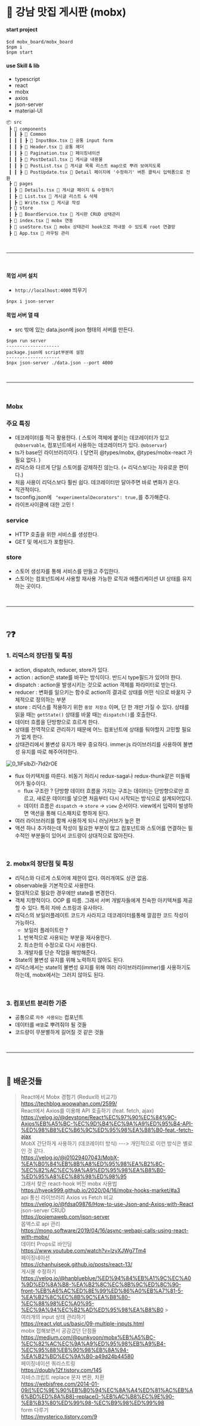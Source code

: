 # 🍱 강남 맛집 게시판 (mobx)

#### start project

```
$cd mobx_board/mobx_board
$npm i
$npm start
```

#### use Skill & lib

- typescript
- react
- mobx
- axios
- json-server
- material-UI

```
📦 src
 ┣ 📂 components
 ┃ ┃ ┣ 📂 Common
 ┃ ┃ ┃ ┣ 📜 InputBox.tsx 📍 공통 input form
 ┃ ┃ ┣ 📂 Header.tsx 📍 공통 헤더
 ┃ ┃ ┣ 📂 Pagination.tsx 📍 페이징네이션
 ┃ ┃ ┣ 📂 PostDetail.tsx 📍 게시글 내용물
 ┃ ┃ ┣ 📂 PostList.tsx 📍 게시글 목록 리스트 map으로 뿌려 보여지도록
 ┃ ┃ ┣ 📂 PostUpdate.tsx 📍 Detail 페이지에 '수정하기' 버튼 클릭시 입력폼으로 전환
 ┣ 📂 pages
 ┃ ┣ 📜 Details.tsx 📍 게시글 페이지 & 수정하기
 ┃ ┣ 📜 List.tsx 📍 게시글 리스트 & 삭제
 ┃ ┣ 📜 Write.tsx 📍 게시글 작성
 ┣ 📂 store
 ┃ ┣ 📜 BoardService.tsx 📍 게시판 CRUD 상태관리
 ┣ 📜 index.tsx 📍 mobx 연동
 ┣ 📜 useStore.tsx 📍 mobx 상태관리 hook으로 꺼내쓸 수 있도록 root 연결망
 ┣ 📜 App.tsx 📍 라우팅 관리
```

<br>

---

<br>

#### 목업 서버 설치

- `http://localhost:4000` 띄우기

```
$npx i json-server
```

#### 목업 서버 열 때

- src 밖에 있는 data.json에 json 형태의 서버를 만든다.

```
$npm run server
--------------------
package.json에 script부분에 설정
--------------------
$npx json-server ./data.json --port 4000
```

<br>

---

<br>

### Mobx

### 주요 특징

- 데코레이터를 적극 활용한다. ( 스토어 객체에 붙이는 데코레이터가 있고`@observable`, 컴포넌트에서 사용하는 데코레이터가 있다. `@observar`)
- ts가 base인 라이브러리이다. ( 당연히 @types/mobx, @types/mobx-react 가 필요 없다. )
- 리덕스와 다르게 단일 스토어를 강제하진 않는다. (= 리덕스보다는 자유로운 편이다.)
- 처음 사용이 리덕스보다 훨씬 쉽다. 데코레이터만 달아주면 바로 변화가 온다.
- 직관적이다.
- tsconfig.json에 ` "experimentalDecorators": true,`를 추가해준다.
- 라이프사이클에 대한 고민 !

### service

- HTTP 호출을 위한 서비스를 생성한다.
- GET 및 메서드가 포함된다.

### store

- 스토어 생성자를 통해 서비스를 만들고 주입한다.
- 스토어는 컴포넌트에서 사용할 재사용 가능한 로직과 애플리케이션 UI 상태를 유지하는 곳이다.

<br>

---

<br>

## ❔❓

### **1. 리덕스의 장단점 및 특징**

- action, dispatch, reducer, store가 있다.
- action : action은 state를 바꾸는 방식이다. 반드시 type필드가 있어야 한다.
- dispatch : action을 발생시키는 것으로 action 객체를 파라미터로 받는다.
- reducer : 변화를 일으키는 함수로 action의 결과로 상태를 어떤 식으로 바꿀지 구체적으로 정의하는 부분
- store : 리덕스를 적용하기 위한 `중앙 저장소` 이며, 단 한 개만 가질 수 있다. 상태를 읽을 때는 `getState()` 상태를 바꿀 때는 `dispatch()`를 호출한다.
- 데이터 흐름을 단방향으로 흐르게 한다.
- 상태를 전역적으로 관리하기 때문에 어느 컴포넌트에 상태를 둬야할지 고민할 필요가 없게 한다.
- 상태관리에서 불변성 유지가 매우 중요하다. immer.js 라이브러리를 사용하여 불변성 유지를 따로 해주어야한다.

![0_1IFslbZI-7Id2rOE](https://user-images.githubusercontent.com/71499150/158109697-d9fedc8c-524f-4342-a680-1c8253b7bd2b.png)

- flux 아키텍처를 따른다. 비동기 처리시 redux-saga나 redux-thunk같은 미들웨어가 필수이다.
  - flux 구조란 ? 단방향 데이터 흐름을 가지는 구조는 데이터는 단방향으로만 흐르고, 새로운 데이터를 넣으면 처음부터 다시 시작되는 방식으로 설계되어있다.
  - 데이터 흐름은 `dispatch` -> `store` -> `view` 순서이다. view에서 입력이 발생하면 액션을 통해 디스패치로 향하게 된다.
- 여러 라이브러리를 함께 사용하게 되니 러닝커브가 높은 편
- 액션 하나 추가하는데 작성이 필요한 부분이 많고 컴포넌트와 스토어를 연결하는 필수적인 부분들이 있어서 코드량이 상대적으로 많아진다.

<br>

### **2. mobx의 장단점 및 특징**

- 리덕스와 다르게 스토어에 제한이 없다. 여러개여도 상관 없음.
- observable을 기본적으로 사용한다.
- 절대적으로 필요한 경우에만 state를 변경한다.
- 객체 지향적이다. OOP 를 따름. 그래서 서버 개발자들에게 친숙한 아키텍쳐를 제공할 수 있다. 특히 자바 스프링과 유사하다.
- 리덕스의 보일러플레이트 코드가 사라지고 데코레이터를통해 깔끔한 코드 작성이 가능하다.
  - 보일러 플레이트란 ?
  1. 반복적으로 사용되는 부분을 재사용한다.
  2. 최소한의 수정으로 다시 사용한다.
  3. 개발자를 단순 작업을 해방해준다.
- State의 불변성 유지를 위해 노력하지 않아도 된다.
- 리덕스에서는 state의 불변성 유지를 위해 여러 라이브러리(immer)를 사용하기도 하는데, mobx에서는 그러지 않아도 된다.

<br>

### **3. 컴포넌트 분리한 기준**

- 공통으로 `자주 사용되는` 컴포넌트
- 데이터를 `배열`로 뿌려줘야 될 것들
- 코드량이 무분별하게 길어질 것 같은 것들

<br>

---

<br>

## 🤹 배운것들

> React에서 Mobx 경험기 (Redux와 비교기) <br> https://techblog.woowahan.com/2599/ <br> React에서 Axios를 이용해 API 호출하기 (feat. fetch, ajax) <br> https://velog.io/@devstone/React%EC%97%90%EC%84%9C-Axios%EB%A5%BC-%EC%9D%B4%EC%9A%A9%ED%95%B4-API-%ED%98%B8%EC%B6%9C%ED%95%98%EA%B8%B0-feat.-fetch-ajax <br> MobX 간단하게 사용하기 (데코레이터 방식) ---> 개인적으로 이런 방식은 별로인 것 같다.<br> https://velog.io/@i01029407043/MobX-%EA%B0%84%EB%8B%A8%ED%95%98%EA%B2%8C-%EC%82%AC%EC%9A%A9%ED%95%98%EA%B8%B0-%ED%95%A8%EC%88%98%ED%98%95 <br> 그래서 찾은 react-hook 버전 mobx 사용법<br> https://hyeok999.github.io/2020/04/16/mobx-hooks-market/#a3 <br> api 통신 라이브러리 Axios vs Fetch 비교 <br> https://velog.io/@fdsa09876/How-to-use-Json-and-Axios-with-React <br> json-server CRUD <br> https://poiemaweb.com/json-server <br> 몹액스로 api 관리 <br> https://mono.software/2019/04/16/async-webapi-calls-using-react-with-mobx/ <br> 데이터 Props로 바인딩 <br> https://www.youtube.com/watch?v=lzyXJWg7Tm4 <BR> 페이징네이션 <BR> https://chanhuiseok.github.io/posts/react-13/ <BR> 게시물 수정하기 <br> https://velog.io/@hanblueblue/%ED%94%84%EB%A1%9C%EC%A0%9D%ED%8A%B8-%EA%B2%8C%EC%8B%9C%ED%8C%90-front-%EB%A6%AC%ED%8E%99%ED%86%A0%EB%A7%81-5-%EA%B2%8C%EC%8B%9C%EA%B8%80-%EC%88%98%EC%A0%95-%EC%9A%94%EC%B2%AD%ED%95%98%EA%B8%B0 > <br> 여러개의 input 상태 관리하기 <br> https://react.vlpt.us/basic/09-multiple-inputs.html <br> mobx 접해보면서 공감갔던 단점들 <br> https://medium.com/@punkyoon/mobx%EB%A5%BC-%EC%82%AC%EC%9A%A9%ED%95%98%EB%A9%B4-%EC%95%88%EB%90%98%EB%8A%94-%EA%B2%BD%EC%9A%B0-a49d24b44580 <br> 페이징네이션 쿼리스트링 <br> https://doubly12f.tistory.com/145 <br> 자바스크립트 replace 문자 변환, 치환 <br> https://webisfree.com/2014-01-09/[%EC%9E%90%EB%B0%94%EC%8A%A4%ED%81%AC%EB%A6%BD%ED%8A%B8]-replace()-%EB%AC%B8%EC%9E%90-%EB%B3%80%ED%99%98-%EC%B9%98%ED%99%98 <br> form 다루기 <br> https://mysterico.tistory.com/9
